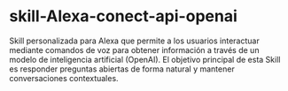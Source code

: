 # skill-Alexa-conect-api-openai
Skill personalizada para Alexa que permite a los usuarios interactuar mediante comandos de voz para obtener información a través de un modelo de inteligencia artificial (OpenAI). El objetivo principal de esta Skill es responder preguntas abiertas de forma natural y mantener conversaciones contextuales.
